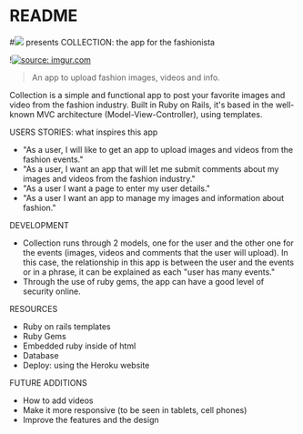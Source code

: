 # README

#![](https://ga-dash.s3.amazonaws.com/production/assets/logo-9f88ae6c9c3871690e33280fcf557f33.png) presents
COLLECTION: the app for the fashionista

!<a href="https://imgur.com/Q8xQ84I"><img src="https://i.imgur.com/Q8xQ84I.jpg" title="source: imgur.com" /></a>
>An app to upload fashion images, videos and info.

Collection is a simple and functional app to post your favorite images and video from the fashion industry. Built in Ruby on Rails, it's based in the well-known MVC architecture (Model-View-Controller), using templates. 

USERS STORIES: what inspires this app
- "As a user, I will like to get an app to upload images and videos from the fashion events."
- "As a user, I want an app that will let me submit comments about my images and videos from the fashion industry."
- "As a user I want a page to enter my user details."
- "As a user I want an app to manage my images and information about fashion." 

DEVELOPMENT
- Collection runs through 2 models, one for the user and the other one for the events (images, videos and comments that the user will upload). In this case, the relationship in this app is between the user and the events or in a phrase, it can be explained as each "user has many events." 
- Through the use of ruby gems, the app can have a good level of security online. 

RESOURCES
- Ruby on rails templates
- Ruby Gems
- Embedded ruby inside of html
- Database
- Deploy: using the Heroku website

FUTURE ADDITIONS
- How to add videos
- Make it more responsive (to be seen in tablets, cell phones)
- Improve the features and the design
